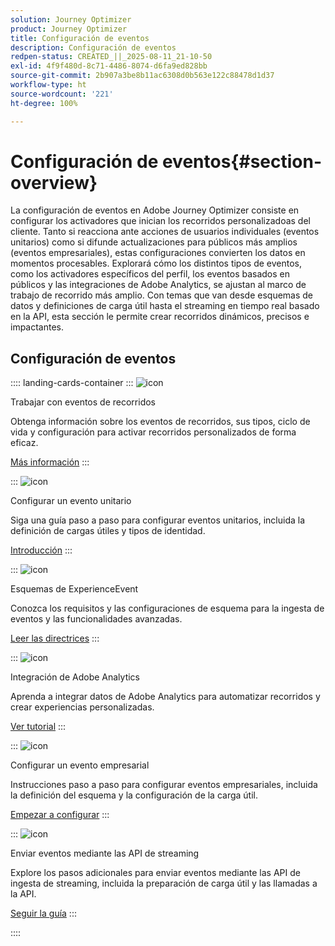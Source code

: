 ```yaml
---
solution: Journey Optimizer
product: Journey Optimizer
title: Configuración de eventos
description: Configuración de eventos
redpen-status: CREATED_||_2025-08-11_21-10-50
exl-id: 4f9f480d-8c71-4486-8074-d6fa9ed828bb
source-git-commit: 2b907a3be8b11ac6308d0b563e122c88478d1d37
workflow-type: ht
source-wordcount: '221'
ht-degree: 100%

---
```


# Configuración de eventos{#section-overview}

La configuración de eventos en Adobe Journey Optimizer consiste en configurar los activadores que inician los recorridos personalizadoas del cliente. Tanto si reacciona ante acciones de usuarios individuales (eventos unitarios) como si difunde actualizaciones para públicos más amplios (eventos empresariales), estas configuraciones convierten los datos en momentos procesables. Explorará cómo los distintos tipos de eventos, como los activadores específicos del perfil, los eventos basados en públicos y las integraciones de Adobe Analytics, se ajustan al marco de trabajo de recorrido más amplio. Con temas que van desde esquemas de datos y definiciones de carga útil hasta el streaming en tiempo real basado en la API, esta sección le permite crear recorridos dinámicos, precisos e impactantes.

## Configuración de eventos

:::: landing-cards-container
:::
![icon](https://cdn.experienceleague.adobe.com/icons/book.svg?lang=es)

Trabajar con eventos de recorridos

Obtenga información sobre los eventos de recorridos, sus tipos, ciclo de vida y configuración para activar recorridos personalizados de forma eficaz.

[Más información](../using/event/about-events.md)
:::

:::
![icon](https://cdn.experienceleague.adobe.com/icons/circle-play.svg?lang=es)

Configurar un evento unitario

Siga una guía paso a paso para configurar eventos unitarios, incluida la definición de cargas útiles y tipos de identidad.

[Introducción](../using/event/about-creating.md)
:::

:::
![icon](https://cdn.experienceleague.adobe.com/icons/code-branch.svg?lang=es)

Esquemas de ExperienceEvent

Conozca los requisitos y las configuraciones de esquema para la ingesta de eventos y las funcionalidades avanzadas.

[Leer las directrices](../using/event/experience-event-schema.md)
:::

:::
![icon](https://cdn.experienceleague.adobe.com/icons/chart-line.svg?lang=es)

Integración de Adobe Analytics

Aprenda a integrar datos de Adobe Analytics para automatizar recorridos y crear experiencias personalizadas.

[Ver tutorial](../using/event/about-analytics.md)
:::

:::
![icon](https://cdn.experienceleague.adobe.com/icons/list-check.svg?lang=es)

Configurar un evento empresarial

Instrucciones paso a paso para configurar eventos empresariales, incluida la definición del esquema y la configuración de la carga útil.

[Empezar a configurar](../using/event/about-creating-business.md)
:::

:::
![icon](https://cdn.experienceleague.adobe.com/icons/gear.svg?lang=es)

Enviar eventos mediante las API de streaming

Explore los pasos adicionales para enviar eventos mediante las API de ingesta de streaming, incluida la preparación de carga útil y las llamadas a la API.

[Seguir la guía](../using/event/additional-steps-to-send-events-to-journey.md)
:::

::::
